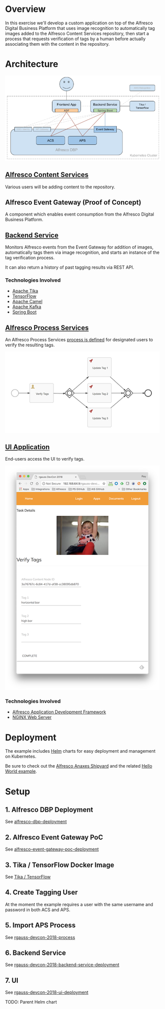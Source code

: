 # Overview

In this exercise we'll develop a custom application on top of the Alfresco Digital Business Platform that uses image recognition to automatically tag images added to the Alfresco Content Services repository, then start a process that requests verification of tags by a human before actually associating them with the content in the repository.

# Architecture
![Architecture Diagram](docs/images/architecture-diagram.png)

## [Alfresco Content Services](https://www.alfresco.com/platform/content-services-ecm)

Various users will be adding content to the repository.

## Alfresco Event Gateway (Proof of Concept)

A component which enables event consumption from the Alfresco Digital Business Platform.

## [Backend Service](alfresco-devcon-2018-backend-service)

Monitors Alfresco events from the Event Gateway for addition of images, automatically tags them via image recognition, and starts an instance of the tag verification process.

It can also return a history of past tagging results via REST API.

### Technologies Involved

* [Apache Tika](https://tika.apache.org/)
* [TensorFlow](https://www.tensorflow.org/)
* [Apache Camel](http://camel.apache.org/)
* [Apache Kafka](https://kafka.apache.org/)
* [Spring Boot](https://projects.spring.io/spring-boot/)

## [Alfresco Process Services](https://www.alfresco.com/platform/process-services-bpm)

An Alfresco Process Services [process is defined](rgauss-devcon-2018-process) for designated users to verify the resulting tags.

![Tag Verification Process](rgauss-devcon-2018-process/docs/images/tag-verification-process.png)

## [UI Application](rgauss-devcon-2018-ui)

End-users access the UI to verify tags.

![UI Screenshot](docs/images/ui-screenshot.png)

### Technologies Involved

* [Alfresco Application Development Framework](https://community.alfresco.com/community/application-development-framework)
* [NGINX Web Server](https://www.nginx.com/)

# Deployment

The example includes [Helm](https://helm.sh/) charts for easy deployment and management on Kubernetes.

Be sure to check out the [Alfresco Anaxes Shipyard](https://github.com/Alfresco/alfresco-anaxes-shipyard) and the related [Hello World example](https://github.com/Alfresco/alfresco-anaxes-hello-world).

# Setup

## 1. Alfresco DBP Deployment

See [alfresco-dbp-deployment](https://github.com/Alfresco/alfresco-dbp-deployment)

## 2. Alfresco Event Gateway PoC

See [alfresco-event-gateway-poc-deployment](alfresco-event-gateway-poc-depoyment)

## 3. Tika / TensorFlow Docker Image

See [Tika / TensorFlow](rgauss-devcon-2018-backend-service)

## 4. Create Tagging User

At the moment the example requires a user with the same username and password in both ACS and APS.

## 5. Import APS Process

See [rgauss-devcon-2018-process](rgauss-devcon-2018-process)

## 6. Backend Service

See [rgauss-devcon-2018-backend-service-deployment](rgauss-devcon-2018-backend-service-deployment)

## 7. UI

See [rgauss-devcon-2018-ui-deployment](rgauss-devcon-2018-ui-deployment)



TODO: Parent Helm chart

